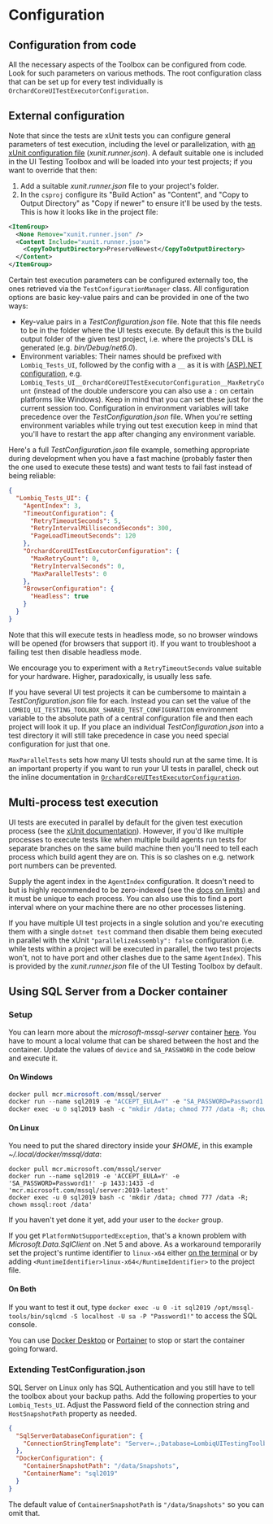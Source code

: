 # Configuration



## Configuration from code

All the necessary aspects of the Toolbox can be configured from code. Look for such parameters on various methods. The root configuration class that can be set up for every test individually is `OrchardCoreUITestExecutorConfiguration`.


## External configuration

Note that since the tests are xUnit tests you can configure general parameters of test execution, including the level or parallelization, with [an xUnit configuration file](https://xunit.net/docs/configuration-files) (*xunit.runner.json*). A default suitable one is included in the UI Testing Toolbox and will be loaded into your test projects; if you want to override that then:

1. Add a suitable *xunit.runner.json* file to your project's folder.
2. In the `csproj` configure its "Build Action" as "Content", and "Copy to Output Directory" as "Copy if newer" to ensure it'll be used by the tests. This is how it looks like in the project file:

```xml
<ItemGroup>
  <None Remove="xunit.runner.json" />
  <Content Include="xunit.runner.json">
    <CopyToOutputDirectory>PreserveNewest</CopyToOutputDirectory>
  </Content>
</ItemGroup>
```

Certain test execution parameters can be configured externally too, the ones retrieved via the `TestConfigurationManager` class. All configuration options are basic key-value pairs and can be provided in one of the two ways:

- Key-value pairs in a *TestConfiguration.json* file. Note that this file needs to be in the folder where the UI tests execute. By default this is the build output folder of the given test project, i.e. where the projects's DLL is generated  (e.g. *bin/Debug/net6.0*).
- Environment variables: Their names should be prefixed with `Lombiq_Tests_UI`, followed by the config with a `__` as it is with [(ASP).NET configuration](https://docs.microsoft.com/en-us/aspnet/core/fundamentals/configuration/?view=aspnetcore-5.0#environment-variables), e.g. `Lombiq_Tests_UI__OrchardCoreUITestExecutorConfiguration__MaxRetryCount` (instead of the double underscore you can also use a `:` on certain platforms like Windows). Keep in mind that you can set these just for the current session too. Configuration in environment variables will take precedence over the *TestConfiguration.json* file. When you're setting environment variables while trying out test execution keep in mind that you'll have to restart the app after changing any environment variable.

Here's a full *TestConfiguration.json* file example, something appropriate during development when you have a fast machine (probably faster then the one used to execute these tests) and want tests to fail fast instead of being reliable:

```json
{
  "Lombiq_Tests_UI": {
    "AgentIndex": 3,
    "TimeoutConfiguration": {
      "RetryTimeoutSeconds": 5,
      "RetryIntervalMillisecondSeconds": 300,
      "PageLoadTimeoutSeconds": 120
    },
    "OrchardCoreUITestExecutorConfiguration": {
      "MaxRetryCount": 0,
      "RetryIntervalSeconds": 0,
      "MaxParallelTests": 0
    },
    "BrowserConfiguration": {
      "Headless": true
    }
  }
}
```

Note that this will execute tests in headless mode, so no browser windows will be opened (for browsers that support it). If you want to troubleshoot a failing test then disable headless mode.

We encourage you to experiment with a `RetryTimeoutSeconds` value suitable for your hardware. Higher, paradoxically, is usually less safe.

If you have several UI test projects it can be cumbersome to maintain a *TestConfiguration.json* file for each. Instead you can set the value of the `LOMBIQ_UI_TESTING_TOOLBOX_SHARED_TEST_CONFIGURATION` environment variable to the absolute path of a central configuration file and then each project will look it up. If you place an individual *TestConfiguration.json* into a test directory it will still take precedence in case you need special configuration for just that one.

`MaxParallelTests` sets how many UI tests should run at the same time. It is an important property if you want to run your UI tests in parallel, check out the inline documentation in [`OrchardCoreUITestExecutorConfiguration`](../Services/OrchardCoreUITestExecutorConfiguration.cs).


## <a name="multi-process"></a>Multi-process test execution

UI tests are executed in parallel by default for the given test execution process (see the [xUnit documentation](https://xunit.net/docs/running-tests-in-parallel.html)). However, if you'd like multiple processes to execute tests like when multiple build agents run tests for separate branches on the same build machine then you'll need to tell each process which build agent they are on. This is so clashes on e.g. network port numbers can be prevented.

Supply the agent index in the `AgentIndex` configuration. It doesn't need to but is highly recommended to be zero-indexed (see the [docs on limits](Limits.md)) and it must be unique to each process. You can also use this to find a port interval where on your machine there are no other processes listening.

If you have multiple UI test projects in a single solution and you're executing them with a single `dotnet test` command then disable them being executed in parallel with the xUnit `"parallelizeAssembly": false` configuration (i.e. while tests within a project will be executed in parallel, the two test projects won't, not to have port and other clashes due to the same `AgentIndex`). This is provided by the *xunit.runner.json* file of the UI Testing Toolbox by default. 


## Using SQL Server from a Docker container

### Setup

You can learn more about the *microsoft-mssql-server* container [here](https://hub.docker.com/_/microsoft-mssql-server). You have to mount a local volume that can be shared between the host and the container. Update the values of `device` and `SA_PASSWORD` in the code below and execute it.

#### On Windows

```powershell
docker pull mcr.microsoft.com/mssql/server
docker run --name sql2019 -e "ACCEPT_EULA=Y" -e "SA_PASSWORD=Password1!" -p 1433:1433 -d mcr.microsoft.com/mssql/server:2019-latest
docker exec -u 0 sql2019 bash -c "mkdir /data; chmod 777 /data -R; chown mssql:root /data"
```

#### On Linux

You need to put the shared directory inside your _$HOME_, in this example _~/.local/docker/mssql/data_:

```shell
docker pull mcr.microsoft.com/mssql/server
docker run --name sql2019 -e 'ACCEPT_EULA=Y' -e 'SA_PASSWORD=Password1!' -p 1433:1433 -d 'mcr.microsoft.com/mssql/server:2019-latest'
docker exec -u 0 sql2019 bash -c 'mkdir /data; chmod 777 /data -R; chown mssql:root /data'
```

If you haven't yet done it yet, add your user to the `docker` group.

If you get `PlatformNotSupportedException`, that's a known problem with _Microsoft.Data.SqlClient_ on .Net 5 and above. As a workaround temporarily set the project's runtime identifier to `linux-x64` either [on the terminal](https://github.com/dotnet/SqlClient/issues/1423#issuecomment-1093430430) or by adding `<RuntimeIdentifier>linux-x64</RuntimeIdentifier>` to the project file.   

#### On Both

If you want to test it out, type `docker exec -u 0 -it sql2019 /opt/mssql-tools/bin/sqlcmd -S localhost -U sa -P "Password1!"` to access the SQL console.

You can use [Docker Desktop](https://www.docker.com/products/docker-desktop) or [Portainer](https://www.portainer.io) to stop or start the container going forward. 


### Extending TestConfiguration.json

SQL Server on Linux only has SQL Authentication and you still have to tell the toolbox about your backup paths. Add the following properties to your `Lombiq_Tests_UI`. Adjust the Password field of the connection string and `HostSnapshotPath` property as needed.

```json
{
  "SqlServerDatabaseConfiguration": {
    "ConnectionStringTemplate": "Server=.;Database=LombiqUITestingToolbox_{{id}};User Id=sa;Password=Password1!;MultipleActiveResultSets=True;Connection Timeout=60;ConnectRetryCount=15;ConnectRetryInterval=5"
  },
  "DockerConfiguration": {
    "ContainerSnapshotPath": "/data/Snapshots",
    "ContainerName": "sql2019"
  }
}
```

The default value of `ContainerSnapshotPath` is `"/data/Snapshots"` so you can omit that.
